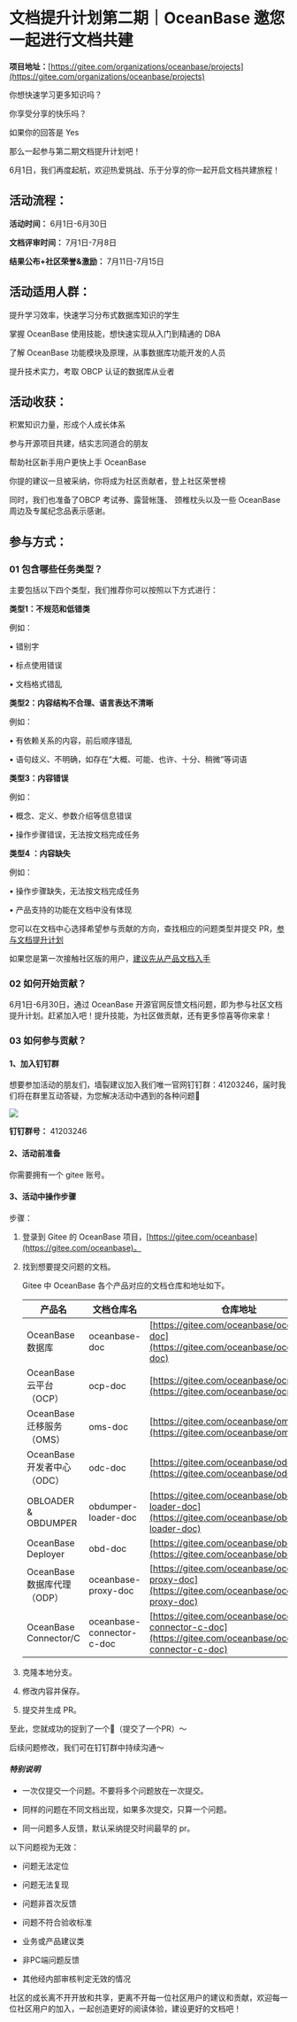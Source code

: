 # 文档提升计划第二期｜OceanBase 邀您一起进行文档共建

**项目地址：**[https://gitee.com/organizations/oceanbase/projects](https://gitee.com/organizations/oceanbase/projects)

你想快速学习更多知识吗？

你享受分享的快乐吗？

如果你的回答是 Yes

那么一起参与第二期文档提升计划吧！

6月1日，我们再度起航，欢迎热爱挑战、乐于分享的你一起开启文档共建旅程！

## **活动流程：**

**活动时间：** 6月1日-6月30日

**文档评审时间：** 7月1日-7月8日

**结果公布+社区荣誉&激励：** 7月11日-7月15日

## **活动适用人群：**

提升学习效率，快速学习分布式数据库知识的学生

掌握 OceanBase 使用技能，想快速实现从入门到精通的 DBA

了解 OceanBase 功能模块及原理，从事数据库功能开发的人员

提升技术实力，考取 OBCP 认证的数据库从业者

## **活动收获：**

积累知识力量，形成个人成长体系

参与开源项目共建，结实志同道合的朋友

帮助社区新手用户更快上手 OceanBase

你提的建议一旦被采纳，你将成为社区贡献者，登上社区荣誉榜

同时，我们也准备了OBCP 考试券、露营帐篷、 颈椎枕头以及一些 OceanBase 周边及专属纪念品表示感谢。

## **参与方式：**

### **01 包含哪些任务类型？**

主要包括以下四个类型，我们推荐你可以按照以下方式进行：

**类型1：不规范和低错类**

例如：

• 错别字

• 标点使用错误

• 文档格式错乱

**类型2：内容结构不合理、语言表达不清晰**

例如：

• 有依赖关系的内容，前后顺序错乱

• 语句歧义、不明确，如存在“大概、可能、也许、十分、稍微”等词语

**类型3：内容错误**

例如：

• 概念、定义、参数介绍等信息错误

• 操作步骤错误，无法按文档完成任务

**类型4 ：内容缺失**

例如：

• 操作步骤缺失，无法按文档完成任务

• 产品支持的功能在文档中没有体现



您可以在文档中心选择希望参与贡献的方向，查找相应的问题类型并提交 PR，[参与文档提升计划](https://open.oceanbase.com/docs/productDocs)

如果您是第一次接触社区版的用户，[建议先从产品文档入手](https://open.oceanbase.com/docs/observer-cn/V3.1.3/0000000000139358)



### **02 如何开始贡献？**

6月1日-6月30日，通过 OceanBase 开源官网反馈文档问题，即为参与社区文档提升计划。赶紧加入吧！提升技能，为社区做贡献，还有更多惊喜等你来拿！



### **03 如何参与贡献？**

#### **1、加入钉钉群**

想要参加活动的朋友们，墙裂建议加入我们唯一官网钉钉群：41203246，届时我们将在群里互动答疑，为您解决活动中遇到的各种问题🎉

![](https://intranetproxy.alipay.com/skylark/lark/0/2022/png/329309/1650265754201-54076cdf-8d9d-4c45-8c30-9967fb440016.png#crop=0&crop=0&crop=1&crop=1&from=url&height=498&id=AkJIF&margin=%5Bobject%20Object%5D&originHeight=960&originWidth=926&originalType=binary&ratio=1&rotation=0&showTitle=false&status=done&style=none&title=&width=480.763916015625)

**钉钉群号：** 41203246

#### 2、活动前准备

你需要拥有一个 gitee 账号。

#### 3、活动中操作步骤

步骤：

1. 登录到 Gitee 的 OceanBase 项目，[https://gitee.com/oceanbase](https://gitee.com/oceanbase)。

2. 找到想要提交问题的文档。

   Gitee 中 OceanBase 各个产品对应的文档仓库和地址如下。

   | **产品名**               | **文档仓库名**                 | **仓库地址**                                 |
   | --------------------- | ------------------------- | ---------------------------------------- |
   | OceanBase 数据库         | oceanbase-doc             | [https://gitee.com/oceanbase/oceanbase-doc](https://gitee.com/oceanbase/oceanbase-doc) |
   | OceanBase 云平台（OCP）    | ocp-doc                   | [https://gitee.com/oceanbase/ocp-doc](https://gitee.com/oceanbase/ocp-doc) |
   | OceanBase 迁移服务（OMS）   | oms-doc                   | [https://gitee.com/oceanbase/oms-doc](https://gitee.com/oceanbase/oms-doc) |
   | OceanBase 开发者中心（ODC）  | odc-doc                   | [https://gitee.com/oceanbase/odc-doc](https://gitee.com/oceanbase/odc-doc) |
   | OBLOADER & OBDUMPER   | obdumper-loader-doc       | [https://gitee.com/oceanbase/obdumper-loader-doc](https://gitee.com/oceanbase/obdumper-loader-doc) |
   | OceanBase Deployer    | obd-doc                   | [https://gitee.com/oceanbase/obd-doc](https://gitee.com/oceanbase/obd-doc) |
   | OceanBase 数据库代理（ODP）  | oceanbase-proxy-doc       | [https://gitee.com/oceanbase/oceanbase-proxy-doc](https://gitee.com/oceanbase/oceanbase-proxy-doc) |
   | OceanBase Connector/C | oceanbase-connector-c-doc | [https://gitee.com/oceanbase/oceanbase-connector-c-doc](https://gitee.com/oceanbase/oceanbase-connector-c-doc) |

3. 克隆本地分支。

4. 修改内容并保存。

5. 提交并生成 PR。

至此，您就成功的捉到了一个🐛（提交了一个PR）～

后续问题修改，我们可在钉钉群中持续沟通～



#### _**特别说明**_

- 一次仅提交一个问题。不要将多个问题放在一次提交。

- 同样的问题在不同文档出现，如果多次提交，只算一个问题。

- 同一问题多人反馈，默认采纳提交时间最早的 pr。



以下问题视为无效：

- 问题无法定位

- 问题无法复现

- 问题非首次反馈

- 问题不符合验收标准

- 业务或产品建议类

- 非PC端问题反馈

- 其他经内部审核判定无效的情况



社区的成长离不开开放和共享，更离不开每一位社区用户的建议和贡献，欢迎每一位社区用户的加入，一起创造更好的阅读体验，建设更好的文档吧！